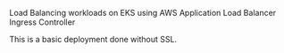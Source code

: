 Load Balancing workloads on EKS using AWS Application Load Balancer Ingress Controller

This is a basic deployment done without SSL.
